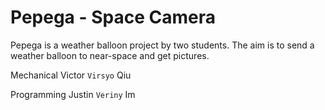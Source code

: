 # Pepega - Space Camera

Pepega is a weather balloon project by two students. The aim is to send a weather balloon to near-space and get pictures.

Mechanical
Victor `Virsyo` Qiu

Programming
Justin `Veriny` Im


